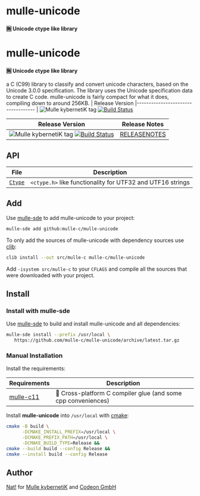 # mulle-unicode

#### 🈚 Unicode ctype like library

# mulle-unicode
#### 🈚 Unicode ctype like library
a C (C99) library to classify and convert unicode characters, based on the
Unicode 3.0.0 specification.
The library uses the Unicode specification data to create C code.
mulle-unicode is fairly compact for what it does, compiling down to around
256KB.
| Release Version
|-----------------------------------
| ![Mulle kybernetiK tag](https://img.shields.io/github/tag/mulle-c/mulle-unicode.svg?branch=release) [![Build Status](https://github.com/mulle-c/mulle-unicode/workflows/CI/badge.svg?branch=release)](//github.com/mulle-c/mulle-unicode/actions)

| Release Version                                       | Release Notes
|-------------------------------------------------------|--------------
| ![Mulle kybernetiK tag](https://img.shields.io/github/tag/mulle-c/mulle-unicode.svg?branch=release) [![Build Status](https://github.com/mulle-c/mulle-unicode/workflows/CI/badge.svg?branch=release)](//github.com/mulle-c/mulle-unicode/actions)| [RELEASENOTES](RELEASENOTES.md) |


## API
File                        | Description
----------------------------| ----------------------------------------
[`Ctype`](dox/API_CTYPE.md) | `<ctype.h>` like functionality for UTF32 and UTF16 strings





## Add

Use [mulle-sde](//github.com/mulle-sde) to add mulle-unicode to your project:

``` sh
mulle-sde add github:mulle-c/mulle-unicode
```

To only add the sources of mulle-unicode with dependency
sources use [clib](https://github.com/clibs/clib):


``` sh
clib install --out src/mulle-c mulle-c/mulle-unicode
```

Add `-isystem src/mulle-c` to your `CFLAGS` and compile all the sources that were downloaded with your project.


## Install

### Install with mulle-sde

Use [mulle-sde](//github.com/mulle-sde) to build and install mulle-unicode and all dependencies:

``` sh
mulle-sde install --prefix /usr/local \
   https://github.com/mulle-c/mulle-unicode/archive/latest.tar.gz
```

### Manual Installation

Install the requirements:

| Requirements                                 | Description
|----------------------------------------------|-----------------------
| [mulle-c11](https://github.com/mulle-c/mulle-c11)             | 🔀 Cross-platform C compiler glue (and some cpp conveniences)

Install **mulle-unicode** into `/usr/local` with [cmake](https://cmake.org):

``` sh
cmake -B build \
      -DCMAKE_INSTALL_PREFIX=/usr/local \
      -DCMAKE_PREFIX_PATH=/usr/local \
      -DCMAKE_BUILD_TYPE=Release &&
cmake --build build --config Release &&
cmake --install build --config Release
```

## Author
[Nat!](//www.mulle-kybernetik.com/weblog) for
[Mulle kybernetiK](//www.mulle-kybernetik.com) and
[Codeon GmbH](//www.codeon.de)


